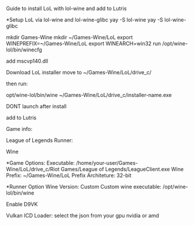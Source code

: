 Guide to install LoL with lol-wine and add to Lutris

*Setup LoL via lol-wine and lol-wine-glibc
yay -S lol-wine
yay -S lol-wine-glibc

mkdir Games-Wine
mkdir ~/Games-Wine/LoL
export WINEPREFIX=~/Games-Wine/LoL
export WINEARCH=win32
run /opt/wine-lol/bin/winecfg

add mscvp140.dll

Download LoL installer move to ~/Games-Wine/LoL/drive_c/

then run:

opt/wine-lol/bin/wine ~/Games-Wine/LoL/drive_c/installer-name.exe

DONT launch after install

add to Lutris

Game info:

League of Legends
Runner:

Wine

*Game Options:
Executable: /home/your-user/Games-Wine/LoL/drive_c/Riot Games/League of Legends/LeagueClient.exe
Wine Prefix: ~/Games-Wine/LoL
Prefix Architeture: 32-bit

*Runner Option
Wine Version: Custom
Custom wine executable: /opt/wine-lol/bin/wine

Enable D9VK

Vulkan ICD Loader: select the json from your gpu nvidia or amd
